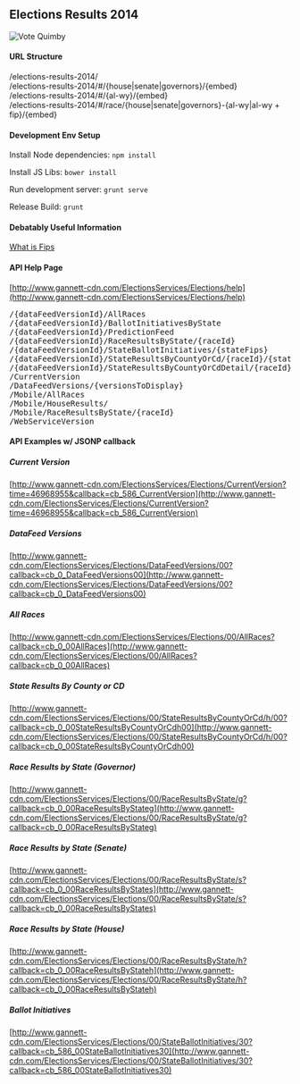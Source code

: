 Elections Results 2014
----

![Vote Quimby](http://thedailydose.com/lll/externals/vote_quimby.jpg)

#### URL Structure
/elections-results-2014/   
/elections-results-2014/#/{house|senate|governors}/{embed}  
/elections-results-2014/#/{al-wy}/{embed}  
/elections-results-2014/#/race/{house|senate|governors}-{al-wy|al-wy + fip}/{embed}   

#### Development Env Setup
Install Node dependencies: ```npm install```

Install JS Libs: ```bower install```

Run development server: ```grunt serve```

Release Build: ```grunt```


#### Debatably Useful Information
[What is Fips](http://en.wikipedia.org/wiki/Federal_Information_Processing_Standards)



#### API Help Page
[http://www.gannett-cdn.com/ElectionsServices/Elections/help](http://www.gannett-cdn.com/ElectionsServices/Elections/help)
<pre>
/{dataFeedVersionId}/AllRaces
/{dataFeedVersionId}/BallotInitiativesByState
/{dataFeedVersionId}/PredictionFeed
/{dataFeedVersionId}/RaceResultsByState/{raceId}
/{dataFeedVersionId}/StateBallotInitiatives/{stateFips}
/{dataFeedVersionId}/StateResultsByCountyOrCd/{raceId}/{stateFips}
/{dataFeedVersionId}/StateResultsByCountyOrCdDetail/{raceId}/{stateFips}
/CurrentVersion
/DataFeedVersions/{versionsToDisplay}
/Mobile/AllRaces
/Mobile/HouseResults/
/Mobile/RaceResultsByState/{raceId}
/WebServiceVersion
</pre>  




#### API Examples w/ JSONP callback



##### Current Version
[http://www.gannett-cdn.com/ElectionsServices/Elections/CurrentVersion?time=46968955&callback=cb_586_CurrentVersion](http://www.gannett-cdn.com/ElectionsServices/Elections/CurrentVersion?time=46968955&callback=cb_586_CurrentVersion)


##### DataFeed Versions
[http://www.gannett-cdn.com/ElectionsServices/Elections/DataFeedVersions/00?callback=cb_0_DataFeedVersions00](http://www.gannett-cdn.com/ElectionsServices/Elections/DataFeedVersions/00?callback=cb_0_DataFeedVersions00)


##### All Races
[http://www.gannett-cdn.com/ElectionsServices/Elections/00/AllRaces?callback=cb_0_00AllRaces](http://www.gannett-cdn.com/ElectionsServices/Elections/00/AllRaces?callback=cb_0_00AllRaces)


##### State Results By County or CD
[http://www.gannett-cdn.com/ElectionsServices/Elections/00/StateResultsByCountyOrCd/h/00?callback=cb_0_00StateResultsByCountyOrCdh00](http://www.gannett-cdn.com/ElectionsServices/Elections/00/StateResultsByCountyOrCd/h/00?callback=cb_0_00StateResultsByCountyOrCdh00)


##### Race Results by State (Governor)
[http://www.gannett-cdn.com/ElectionsServices/Elections/00/RaceResultsByState/g?callback=cb_0_00RaceResultsByStateg](http://www.gannett-cdn.com/ElectionsServices/Elections/00/RaceResultsByState/g?callback=cb_0_00RaceResultsByStateg)


##### Race Results by State (Senate)
[http://www.gannett-cdn.com/ElectionsServices/Elections/00/RaceResultsByState/s?callback=cb_0_00RaceResultsByStates](http://www.gannett-cdn.com/ElectionsServices/Elections/00/RaceResultsByState/s?callback=cb_0_00RaceResultsByStates)

##### Race Results by State (House)
[http://www.gannett-cdn.com/ElectionsServices/Elections/00/RaceResultsByState/h?callback=cb_0_00RaceResultsByStateh](http://www.gannett-cdn.com/ElectionsServices/Elections/00/RaceResultsByState/h?callback=cb_0_00RaceResultsByStateh)


##### Ballot Initiatives
[http://www.gannett-cdn.com/ElectionsServices/Elections/00/StateBallotInitiatives/30?callback=cb_586_00StateBallotInitiatives30](http://www.gannett-cdn.com/ElectionsServices/Elections/00/StateBallotInitiatives/30?callback=cb_586_00StateBallotInitiatives30)


